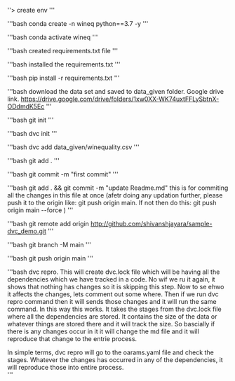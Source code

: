 ''> 
create env
'''

'''bash
conda create -n wineq python==3.7 -y
'''

'''bash
conda activate wineq
'''

'''bash
created requirements.txt file
'''

'''bash
installed the requirements.txt
'''

'''bash
pip install -r requirements.txt
'''

'''bash
download the data set and saved to data_given folder. Google drive link.
https://drive.google.com/drive/folders/1xw0XX-WK74uxtFFLySbtnX-ODdmdK5Ec
'''

'''bash
git init
'''

'''bash
dvc init
'''

'''bash
dvc add data_given/winequality.csv
'''

'''bash
git add .
'''

'''bash
git commit -m "first commit"
'''

'''bash
git add . && git commit -m "update Readme.md" this is for commiting all the changes in this file at once
(afetr doing any updation further, please push it to the origin like: git push origin main.
If not then do this: git push origin main  --force  )
'''

'''bash
    git remote add origin http://github.com/shivanshjayara/sample-dvc_demo.git
'''

'''bash
    git branch -M main
'''

'''bash
git push origin main
'''

'''bash
dvc repro. This will create dvc.lock file which will be having all the dependencies which we have tracked in a code.
No wif we ru it again, it shows that nothing has changes so it is skipping this step.
Now to se ehwo it affects the changes, lets comment out some where. Then if we run dvc repro command then it will sends those changes and it will run the same command. In this way this works.
It takes the stages from the dvc.lock file where all the dependencies are stored. It contains the size of the data or whatever things are stored there and it will track the size. So bascially if there is any changes occur in it it will change the md file and it will reproduce that change to the entrie process. 

In simple terms, dvc repro will go to the oarams.yaml file and check the stages. Whatever the changes has occurred in any of the dependencies, it will reproduce those into entire process.  
''' 
